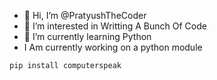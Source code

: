 - 👋 Hi, I’m @PratyushTheCoder
- 👀 I’m interested in Writting A Bunch Of Code
- 🌱 I’m currently learning Python
- I Am currently working on a python module 
```bash
pip install computerspeak
 ``` 

<!---
PratyushTheCoder/PratyushTheCoder is a ✨ special ✨ repository because its `README.md` (this file) appears on your GitHub profile.
You can click the Preview link to take a look at your changes.
--->
